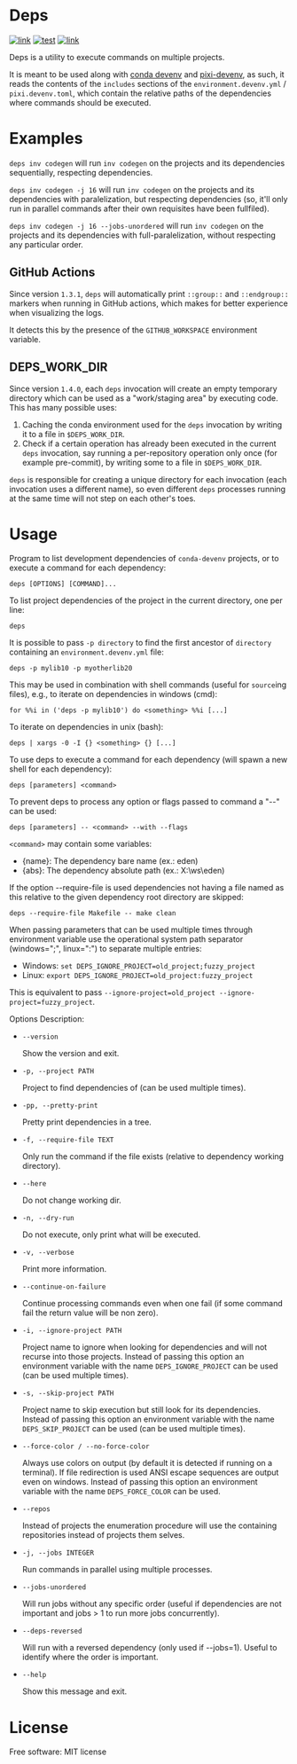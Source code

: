 # Deps

[![link](https://img.shields.io/conda/vn/conda-forge/deps.svg)](https://anaconda.org/conda-forge/deps)
[![test](https://github.com/ESSS/deps/actions/workflows/test.yml/badge.svg)](https://github.com/ESSS/deps/actions/workflows/test.yml)
[![link](https://img.shields.io/badge/code%20style-black-000000.svg)](https://github.com/psf/black)

Deps is a utility to execute commands on multiple projects.

It is meant to be used along with [conda devenv](https://github.com/ESSS/conda-devenv) and [pixi-devenv](https://github.com/ESSS/pixi-devenv), as such,
it reads the contents of the `includes` sections of the `environment.devenv.yml` / `pixi.devenv.toml`, which contain
the relative paths of the dependencies where commands should be executed.

# Examples

`deps inv codegen` will run `inv codegen` on the projects and its dependencies sequentially, respecting dependencies.

`deps inv codegen -j 16` will run `inv codegen` on the projects and its dependencies with paralelization,
but respecting dependencies (so, it'll only run in parallel commands after their own requisites have been fullfiled).

`deps inv codegen -j 16 --jobs-unordered` will run `inv codegen` on the projects and its dependencies
with full-paralelization, without respecting any particular order.

## GitHub Actions

Since version `1.3.1`, `deps` will automatically print `::group::` and `::endgroup::` markers when running in GitHub actions, which makes for better experience when visualizing the logs.

It detects this by the presence of the `GITHUB_WORKSPACE` environment variable.

## DEPS_WORK_DIR

Since version `1.4.0`, each `deps` invocation will create an empty temporary directory which can be used as a
"work/staging area" by executing code. This has many possible uses:

1. Caching the conda environment used for the `deps` invocation by writing it to a file in `$DEPS_WORK_DIR`.
2. Check if a certain operation has already been executed in the current `deps` invocation, say running a per-repository
   operation only once (for example pre-commit), by writing some to a file in `$DEPS_WORK_DIR`.

`deps` is responsible for creating a unique directory for each invocation (each invocation uses a different name), so
even different `deps` processes running at the same time will not step on each other's toes.

# Usage

Program to list development dependencies of `conda-devenv` projects, or to execute a command for each dependency:

    deps [OPTIONS] [COMMAND]...

To list project dependencies of the project in the current directory, one per line:

    deps

It is possible to pass `-p directory` to find the first ancestor of `directory` containing an `environment.devenv.yml` file:

    deps -p mylib10 -p myotherlib20

This may be used in combination with shell commands (useful for `source`ing files), e.g., to iterate on dependencies in windows (cmd):

    for %%i in ('deps -p mylib10') do <something> %%i [...]

To iterate on dependencies in unix (bash):

    deps | xargs -0 -I {} <something> {} [...]

To use deps to execute a command for each dependency (will spawn a new shell for each dependency):

    deps [parameters] <command>

To prevent deps to process any option or flags passed to command a "--" can be used:

    deps [parameters] -- <command> --with --flags

`<command>` may contain some variables:

* {name}: The dependency bare name (ex.: eden)
* {abs}:  The dependency absolute path (ex.: X:\ws\eden)

If the option --require-file is used dependencies not having a file named as this relative to the given dependency root directory are skipped:

    deps --require-file Makefile -- make clean

When passing parameters that can be used multiple times through environment variable use the operational system path separator (windows=";", linux=":") to separate multiple entries:

* Windows: `set DEPS_IGNORE_PROJECT=old_project;fuzzy_project`
* Linux: `export DEPS_IGNORE_PROJECT=old_project:fuzzy_project`

This is equivalent to pass `--ignore-project=old_project --ignore-project=fuzzy_project`.

Options Description:

  * `--version`

    Show the version and exit.

  * `-p, --project PATH`

    Project to find dependencies of (can be used multiple times).

  * `-pp, --pretty-print`

    Pretty print dependencies in a tree.

  * `-f, --require-file TEXT`

    Only run the command if the file exists (relative to dependency working directory).

  * `--here`

    Do not change working dir.

  * `-n, --dry-run`

    Do not execute, only print what will be executed.

  * `-v, --verbose`

    Print more information.

  * `--continue-on-failure`

    Continue processing commands even when one fail (if some command fail the return value will be non zero).

  * `-i, --ignore-project PATH`

    Project name to ignore when looking for dependencies and will not recurse into those projects. Instead of passing this option an environment variable with the name `DEPS_IGNORE_PROJECT` can be used (can be used multiple times).

  * `-s, --skip-project PATH`

    Project name to skip execution but still look for its dependencies. Instead of passing this option an environment variable with the name `DEPS_SKIP_PROJECT` can be used (can be used multiple times).

  * `--force-color / --no-force-color`

    Always use colors on output (by default it is detected if running on a terminal). If file redirection is used ANSI escape sequences are output even on windows. Instead of passing this option an environment variable with the name `DEPS_FORCE_COLOR` can be used.

  * `--repos`

    Instead of projects the enumeration procedure will use the containing repositories instead of projects them selves.

  * `-j, --jobs INTEGER`

    Run commands in parallel using multiple processes.

  * `--jobs-unordered`

    Will run jobs without any specific order (useful if dependencies are not important and jobs > 1 to run more jobs concurrently).

  * `--deps-reversed`

    Will run with a reversed dependency (only used if --jobs=1). Useful to identify where the order is important.

  * `--help`

    Show this message and exit.

# License

Free software: MIT license
